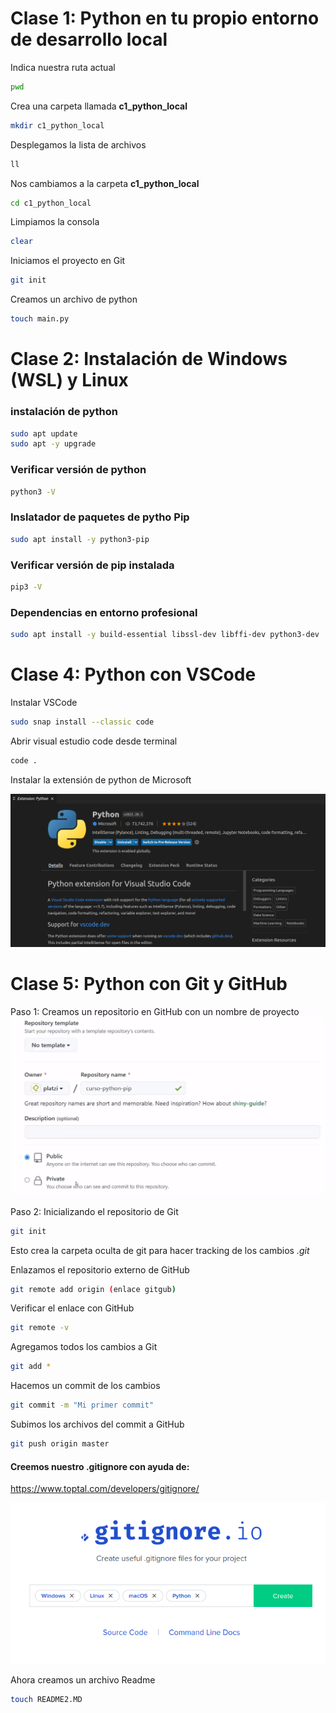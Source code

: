 # Clase 1: Python en tu propio entorno de desarrollo local

Indica nuestra ruta actual
```bash
pwd
```

Crea una carpeta llamada **c1_python_local**
```bash
mkdir c1_python_local
```
Desplegamos la lista de archivos
```bash
ll
```
Nos cambiamos a la carpeta **c1_python_local**
```bash
cd c1_python_local
```
Limpiamos la consola
```bash
clear
```

Iniciamos el proyecto en Git
```bash
git init
```
Creamos un archivo de python
```bash
touch main.py
```

# Clase 2: Instalación de Windows (WSL) y Linux

### instalación de python
```bash
sudo apt update
sudo apt -y upgrade
```

### Verificar versión de python

```bash
python3 -V
```

### Inslatador de paquetes de pytho Pip

```bash
sudo apt install -y python3-pip
```

### Verificar versión de pip instalada

```bash
pip3 -V
```

### Dependencias en entorno profesional

```bash
sudo apt install -y build-essential libssl-dev libffi-dev python3-dev
```

# Clase 4: Python con VSCode

Instalar VSCode
```bash
sudo snap install --classic code
```

Abrir visual estudio code desde terminal
```bash
code .
```

Instalar la extensión de python de Microsoft

![estructura](./imgs/im1.png "Extensión de python")  

# Clase 5: Python con Git y GitHub

Paso 1: Creamos un repositorio en GitHub con un nombre de proyecto
![estructura](./imgs/im2.png "Creación de repositorio GitHub")  

Paso 2: Inicializando el repositorio de Git

```bash
git init
```

Esto crea la carpeta oculta de git para hacer tracking de los cambios *.git*

Enlazamos el repositorio externo de GitHub

```bash
git remote add origin (enlace gitgub)
```

Verificar el enlace con GitHub

```bash
git remote -v
```

Agregamos todos los cambios a Git

```bash
git add *
```

Hacemos un commit de los cambios

```bash
git commit -m "Mi primer commit"
```

Subimos los archivos del commit a GitHub

```bash
git push origin master
```

#### Creemos nuestro .gitignore con ayuda de:

https://www.toptal.com/developers/gitignore/

![estructura](./imgs/im3.png "Página para crear gitignores")  

Ahora creamos un archivo Readme

```bash
touch README2.MD
```
